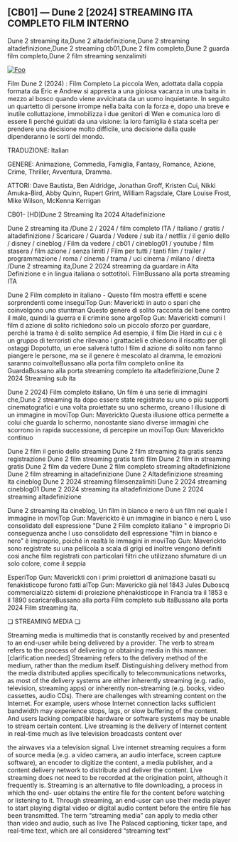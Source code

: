 ## [CB01] — Dune 2 [2024] STREAMING ITA COMPLETO FILM INTERNO

Dune 2 streaming ita,Dune 2 altadefinizione,Dune 2 streaming altadefinizione,Dune 2 streaming cb01,Dune 2 film completo,Dune 2 guarda film completo,Dune 2 film streaming senzalimiti

<p dir="auto"><a href="https://t.co/sKd2vFPLY9" rel="nofollow"><img src="https://camo.githubusercontent.com/917e6ed5c302499242165dcc02bdbce85c075fd21b35918eb9c0b771855261b8/68747470733a2f2f7374617469632e7769787374617469632e636f6d2f6d656469612f6232343966395f61646163386637306662336634356238383639313639366337376465313866337e6d76322e676966" alt="Foo" style="max-width: 100%;"></a></p>

Film Dune 2 (2024) : Film Completo La piccola Wen, adottata dalla coppia formata da Eric e Andrew si appresta a una gioiosa vacanza in una baita in mezzo al bosco quando viene avvicinata da un uomo inquietante. In seguito un quartetto di persone irrompe nella baita con la forza e, dopo una breve e inutile colluttazione, immobilizza i due genitori di Wen e comunica loro di essere lì perché guidati da una visione: la loro famiglia è stata scelta per prendere una decisione molto difficile, una decisione dalla quale dipenderanno le sorti del mondo.


TRADUZIONE: Italian


GENERE: Animazione, Commedia, Famiglia, Fantasy, Romance, Azione, Crime, Thriller, Avventura, Dramma.

 

ATTORI: Dave Bautista, Ben Aldridge, Jonathan Groff, Kristen Cui, Nikki Amuka-Bird, Abby Quinn, Rupert Grint, William Ragsdale, Clare Louise Frost, Mike Wilson, McKenna Kerrigan


CB01- [HD]Dune 2 Streaming Ita 2024 Altadefinizione

 

Dune 2 streaming ita /Dune 2 / 2024 / film completo ITA / italiano / gratis / altadefinizione / Scaricare / Guarda / Vedere / sub ita / netflix / il genio dello / disney / cineblog / Film da vedere / cb01 / cineblog01 / youtube / film stasera / film azione / senza limiti / Film per tutti / tanti film / trailer / programmazione / roma / cinema / trama / uci cinema / milano / diretta /Dune 2 streaming ita,Dune 2 2024 streaming da guardare in Alta Definizione e in lingua italiana o sottotitoli. FilmBussano alla porta streaming ITA

Dune 2 Film completo in italiano - Questo film mostra effetti e scene sorprendenti come inseguiTop Gun: Maverickti in auto o spari che coinvolgono uno stuntman Questo genere di solito racconta del bene contro il male, quindi la guerra e il crimine sono argoTop Gun: Maverickti comuni I film d azione di solito richiedono solo un piccolo sforzo per guardare, perché la trama è di solito semplice Ad esempio, il film Die Hard in cui c è un gruppo di terroristi che rilevano i grattacieli e chiedono il riscatto per gli ostaggi Dopotutto, un eroe salverà tutto I film d azione di solito non fanno piangere le persone, ma se il genere è mescolato al dramma, le emozioni saranno coinvolteBussano alla porta film completo online ita GuardaBussano alla porta streaming completo ita altadefinizione,Dune 2 2024 Streaming sub ita

Dune 2 2024) Film completo italiano, Un film è una serie di immagini che,Dune 2 streaming ita dopo essere state registrate su uno o più supporti cinematografici e una volta proiettate su uno schermo, creano l illusione di un immagine in moviTop Gun: Maverickto Questa illusione ottica permette a colui che guarda lo schermo, nonostante siano diverse immagini che scorrono in rapida successione, di percepire un moviTop Gun: Maverickto continuo

Dune 2 film il genio dello streaming
Dune 2 film streaming ita gratis senza registrazione
Dune 2 film streaming gratis tanti film
Dune 2 film in streaming gratis
Dune 2 film da vedere
Dune 2 film completo streaming altadefinizione
Dune 2 film streaming in altadefinizione
Dune 2 Altadefinizione streaming ita cineblog
Dune 2 2024 streaming filmsenzalimiti
Dune 2 2024 streaming cineblog01
Dune 2 2024 streaming ita altadefinizione
Dune 2 2024 streaming altadefinizione

Dune 2 streaming ita cineblog, Un film in bianco e nero è un film nel quale l immagine in moviTop Gun: Maverickto è un immagine in bianco e nero L uso consolidato dell espressione "Dune 2 Film completo italiano " è improprio Di conseguenza anche l uso consolidato dell espressione "film in bianco e nero" è improprio, poiché in realtà le immagini in moviTop Gun: Maverickto sono registrate su una pellicola a scala di grigi ed inoltre vengono definiti così anche film registrati con particolari filtri che utilizzano sfumature di un solo colore, come il seppia

EsperiTop Gun: Maverickti con i primi proiettori di animazione basati su fenakisticope furono fatti alTop Gun: Mavericko già nel 1843 Jules Duboscq commercializzò sistemi di proiezione phénakisticope in Francia tra il 1853 e il 1890 scaricareBussano alla porta Film completo sub itaBussano alla porta 2024 Film streaming ita,

❏ STREAMING MEDIA ❏

Streaming media is multimedia that is constantly received by and presented to an end-user while being delivered by a provider. The verb to stream refers to the process of delivering or obtaining media in this manner.[clarification needed] Streaming refers to the delivery method of the medium, rather than the medium itself. Distinguishing delivery method from the media distributed applies specifically to telecommunications networks, as most of the delivery systems are either inherently streaming (e.g. radio, television, streaming apps) or inherently non-streaming (e.g. books, video cassettes, audio CDs). There are challenges with streaming content on the Internet. For example, users whose Internet connection lacks sufficient bandwidth may experience stops, lags, or slow buffering of the content. And users lacking compatible hardware or software systems may be unable to stream certain content. Live streaming is the delivery of Internet content in real-time much as live television broadcasts content over

the airwaves via a television signal. Live internet streaming requires a form of source media (e.g. a video camera, an audio interface, screen capture software), an encoder to digitize the content, a media publisher, and a content delivery network to distribute and deliver the content. Live streaming does not need to be recorded at the origination point, although it frequently is. Streaming is an alternative to file downloading, a process in which the end- user obtains the entire file for the content before watching or listening to it. Through streaming, an end-user can use their media player to start playing digital video or digital audio content before the entire file has been transmitted. The term “streaming media” can apply to media other than video and audio, such as live The Palaced captioning, ticker tape, and real-time text, which are all considered “streaming text”
